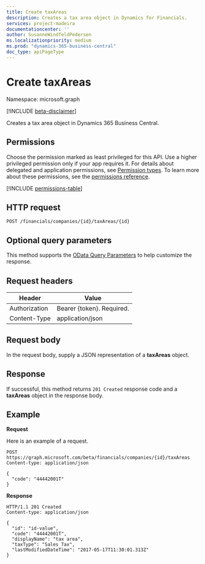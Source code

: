 ```yaml
---
title: Create taxAreas 
description: Creates a tax area object in Dynamics for Financials. 
services: project-madeira
documentationcenter: ''
author: SusanneWindfeldPedersen
ms.localizationpriority: medium
ms.prod: "dynamics-365-business-central"
doc_type: apiPageType
---
```


# Create taxAreas

Namespace: microsoft.graph

[!INCLUDE [beta-disclaimer](../../includes/beta-disclaimer.md)]

Creates a tax area object in Dynamics 365 Business Central.

## Permissions
Choose the permission marked as least privileged for this API. Use a higher privileged permission only if your app requires it. For details about delegated and application permissions, see [Permission types](/graph/permissions-overview#permission-types). To learn more about these permissions, see the [permissions reference](/graph/permissions-reference).

<!-- { "blockType": "permissions", "name": "dynamics_create_taxarea" } -->
[!INCLUDE [permissions-table](../includes/permissions/dynamics-create-taxarea-permissions.md)]

## HTTP request

```http
POST /financials/companies/{id}/taxAreas/{id}
```

## Optional query parameters
This method supports the [OData Query Parameters](/graph/query-parameters) to help customize the response.

## Request headers
|Header|Value|
|------|-----|
|Authorization  |Bearer {token}. Required.    |
|Content-Type  |application/json    |

## Request body
In the request body, supply a JSON representation of a **taxAreas** object.

## Response
If successful, this method returns ```201 Created``` response code and a **taxAreas** object in the response body.

## Example

**Request**

Here is an example of a request.

```http
POST https://graph.microsoft.com/beta/financials/companies/{id}/taxAreas
Content-type: application/json

{
  "code": "44442001T"
}
```

**Response**

```http
HTTP/1.1 201 Created
Content-type: application/json

{
  "id": "id-value",
  "code": "44442001T",
  "displayName": "tax area",
  "taxType": "Sales Tax",
  "lastModifiedDateTime": "2017-05-17T11:30:01.313Z"
}
```


